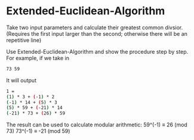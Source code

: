 # Extended-Euclidean-Algorithm
Take two input parameters and calculate their greatest common divsior. 
(Requires the first input larger than the second; otherwise there will be an repetitive line)

Use Extended-Euclidean-Algorithm and show the procedure step by step. 
For example, if we take in 

```bash
73 59
```

It will output

```bash
1 = 
(1) * 3 + (-1) * 2
(-1) * 14 + (5) * 3
(5) * 59 + (-21) * 14
(-21) * 73 + (26) * 59
```

The result can be used to calculate modular arithmetic:
    59^(-1) ≡ 26 (mod 73)
    73^(-1) ≡ -21 (mod 59)

